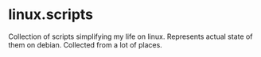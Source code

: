 linux.scripts
=============

Collection of scripts simplifying my life on linux. Represents actual state of them on debian. Collected from a lot of places.
